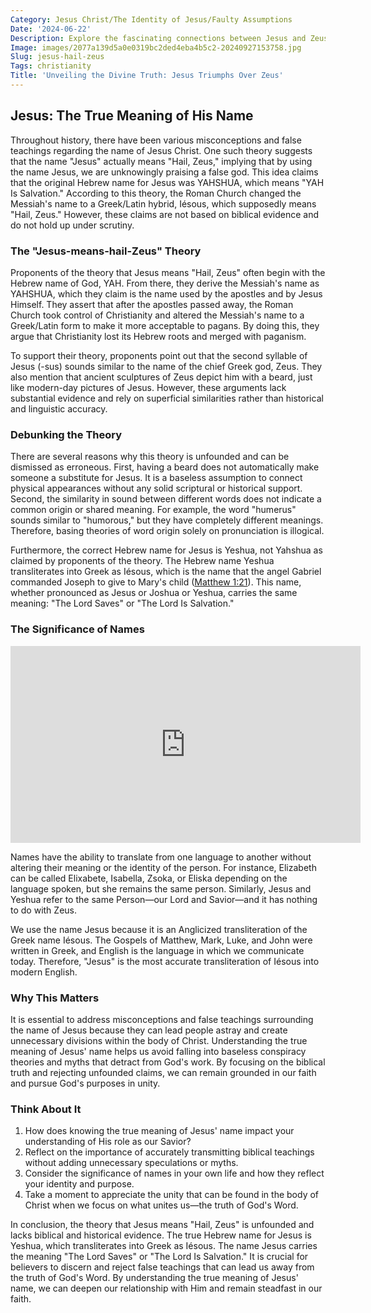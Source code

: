 ```yaml
---
Category: Jesus Christ/The Identity of Jesus/Faulty Assumptions
Date: '2024-06-22'
Description: Explore the fascinating connections between Jesus and Zeus in ancient mythology and religious beliefs. Uncover the similarities and differences in their divine qualities and the impact of cultural influences on these iconic figures.
Image: images/2077a139d5a0e0319bc2ded4eba4b5c2-20240927153758.jpg
Slug: jesus-hail-zeus
Tags: christianity
Title: 'Unveiling the Divine Truth: Jesus Triumphs Over Zeus'
---
```


## Jesus: The True Meaning of His Name

Throughout history, there have been various misconceptions and false teachings regarding the name of Jesus Christ. One such theory suggests that the name "Jesus" actually means "Hail, Zeus," implying that by using the name Jesus, we are unknowingly praising a false god. This idea claims that the original Hebrew name for Jesus was YAHSHUA, which means "YAH Is Salvation." According to this theory, the Roman Church changed the Messiah's name to a Greek/Latin hybrid, Iésous, which supposedly means "Hail, Zeus." However, these claims are not based on biblical evidence and do not hold up under scrutiny.

### The "Jesus-means-hail-Zeus" Theory

Proponents of the theory that Jesus means "Hail, Zeus" often begin with the Hebrew name of God, YAH. From there, they derive the Messiah's name as YAHSHUA, which they claim is the name used by the apostles and by Jesus Himself. They assert that after the apostles passed away, the Roman Church took control of Christianity and altered the Messiah's name to a Greek/Latin form to make it more acceptable to pagans. By doing this, they argue that Christianity lost its Hebrew roots and merged with paganism.

To support their theory, proponents point out that the second syllable of Jesus (-sus) sounds similar to the name of the chief Greek god, Zeus. They also mention that ancient sculptures of Zeus depict him with a beard, just like modern-day pictures of Jesus. However, these arguments lack substantial evidence and rely on superficial similarities rather than historical and linguistic accuracy.

### Debunking the Theory

There are several reasons why this theory is unfounded and can be dismissed as erroneous. First, having a beard does not automatically make someone a substitute for Jesus. It is a baseless assumption to connect physical appearances without any solid scriptural or historical support. Second, the similarity in sound between different words does not indicate a common origin or shared meaning. For example, the word "humerus" sounds similar to "humorous," but they have completely different meanings. Therefore, basing theories of word origin solely on pronunciation is illogical.

Furthermore, the correct Hebrew name for Jesus is Yeshua, not Yahshua as claimed by proponents of the theory. The Hebrew name Yeshua transliterates into Greek as Iésous, which is the name that the angel Gabriel commanded Joseph to give to Mary's child ([Matthew 1:21](https://www.bibleref.com/Matthew/1/Matthew-1-21.html)). This name, whether pronounced as Jesus or Joshua or Yeshua, carries the same meaning: "The Lord Saves" or "The Lord Is Salvation."

### The Significance of Names


<iframe width="560" height="315" src="https://www.youtube.com/embed/vLgnu9wHs10" frameborder="0" allow="autoplay; encrypted-media" allowfullscreen></iframe>


Names have the ability to translate from one language to another without altering their meaning or the identity of the person. For instance, Elizabeth can be called Elixabete, Isabella, Zsoka, or Eliska depending on the language spoken, but she remains the same person. Similarly, Jesus and Yeshua refer to the same Person—our Lord and Savior—and it has nothing to do with Zeus.

We use the name Jesus because it is an Anglicized transliteration of the Greek name Iésous. The Gospels of Matthew, Mark, Luke, and John were written in Greek, and English is the language in which we communicate today. Therefore, "Jesus" is the most accurate transliteration of Iésous into modern English.

### Why This Matters

It is essential to address misconceptions and false teachings surrounding the name of Jesus because they can lead people astray and create unnecessary divisions within the body of Christ. Understanding the true meaning of Jesus' name helps us avoid falling into baseless conspiracy theories and myths that detract from God's work. By focusing on the biblical truth and rejecting unfounded claims, we can remain grounded in our faith and pursue God's purposes in unity.

### Think About It

1. How does knowing the true meaning of Jesus' name impact your understanding of His role as our Savior?
2. Reflect on the importance of accurately transmitting biblical teachings without adding unnecessary speculations or myths.
3. Consider the significance of names in your own life and how they reflect your identity and purpose.
4. Take a moment to appreciate the unity that can be found in the body of Christ when we focus on what unites us—the truth of God's Word.

In conclusion, the theory that Jesus means "Hail, Zeus" is unfounded and lacks biblical and historical evidence. The true Hebrew name for Jesus is Yeshua, which transliterates into Greek as Iésous. The name Jesus carries the meaning "The Lord Saves" or "The Lord Is Salvation." It is crucial for believers to discern and reject false teachings that can lead us away from the truth of God's Word. By understanding the true meaning of Jesus' name, we can deepen our relationship with Him and remain steadfast in our faith.